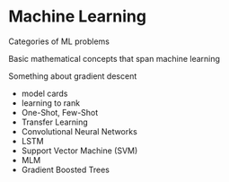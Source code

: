 # Machine Learning

Categories of ML problems

Basic mathematical concepts that span machine learning

Something about gradient descent

* model cards
* learning to rank
* One-Shot, Few-Shot
* Transfer Learning
* Convolutional Neural Networks
* LSTM
* Support Vector Machine (SVM)
* MLM
* Gradient Boosted Trees
